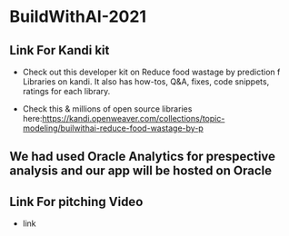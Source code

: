 # BuildWithAI-2021

<h2> Link For Kandi kit </h2>

- Check out this developer kit on Reduce food wastage by prediction f Libraries on kandi. It also has how-tos, Q&A, fixes, code snippets, ratings for each library. 

- Check this & millions of open source libraries here:https://kandi.openweaver.com/collections/topic-modeling/builwithai-reduce-food-wastage-by-p

## We had used Oracle Analytics for prespective analysis and our app will be hosted on Oracle

## Link For pitching Video 
- link
